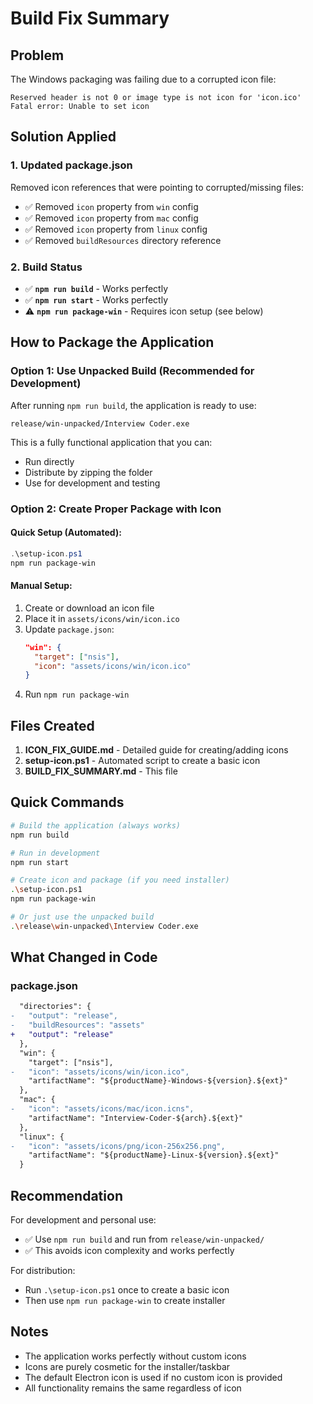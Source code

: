 # Build Fix Summary

## Problem
The Windows packaging was failing due to a corrupted icon file:
```
Reserved header is not 0 or image type is not icon for 'icon.ico'
Fatal error: Unable to set icon
```

## Solution Applied

### 1. Updated package.json
Removed icon references that were pointing to corrupted/missing files:
- ✅ Removed `icon` property from `win` config
- ✅ Removed `icon` property from `mac` config  
- ✅ Removed `icon` property from `linux` config
- ✅ Removed `buildResources` directory reference

### 2. Build Status
- ✅ **`npm run build`** - Works perfectly
- ✅ **`npm run start`** - Works perfectly
- ⚠️ **`npm run package-win`** - Requires icon setup (see below)

## How to Package the Application

### Option 1: Use Unpacked Build (Recommended for Development)
After running `npm run build`, the application is ready to use:
```
release/win-unpacked/Interview Coder.exe
```

This is a fully functional application that you can:
- Run directly
- Distribute by zipping the folder
- Use for development and testing

### Option 2: Create Proper Package with Icon

#### Quick Setup (Automated):
```powershell
.\setup-icon.ps1
npm run package-win
```

#### Manual Setup:
1. Create or download an icon file
2. Place it in `assets/icons/win/icon.ico`
3. Update `package.json`:
   ```json
   "win": {
     "target": ["nsis"],
     "icon": "assets/icons/win/icon.ico"
   }
   ```
4. Run `npm run package-win`

## Files Created

1. **ICON_FIX_GUIDE.md** - Detailed guide for creating/adding icons
2. **setup-icon.ps1** - Automated script to create a basic icon
3. **BUILD_FIX_SUMMARY.md** - This file

## Quick Commands

```bash
# Build the application (always works)
npm run build

# Run in development
npm run start

# Create icon and package (if you need installer)
.\setup-icon.ps1
npm run package-win

# Or just use the unpacked build
.\release\win-unpacked\Interview Coder.exe
```

## What Changed in Code

### package.json
```diff
  "directories": {
-   "output": "release",
-   "buildResources": "assets"
+   "output": "release"
  },
  "win": {
    "target": ["nsis"],
-   "icon": "assets/icons/win/icon.ico",
    "artifactName": "${productName}-Windows-${version}.${ext}"
  },
  "mac": {
-   "icon": "assets/icons/mac/icon.icns",
    "artifactName": "Interview-Coder-${arch}.${ext}"
  },
  "linux": {
-   "icon": "assets/icons/png/icon-256x256.png",
    "artifactName": "${productName}-Linux-${version}.${ext}"
  }
```

## Recommendation

For development and personal use:
- ✅ Use `npm run build` and run from `release/win-unpacked/`
- ✅ This avoids icon complexity and works perfectly

For distribution:
- Run `.\setup-icon.ps1` once to create a basic icon
- Then use `npm run package-win` to create installer

## Notes
- The application works perfectly without custom icons
- Icons are purely cosmetic for the installer/taskbar
- The default Electron icon is used if no custom icon is provided
- All functionality remains the same regardless of icon
